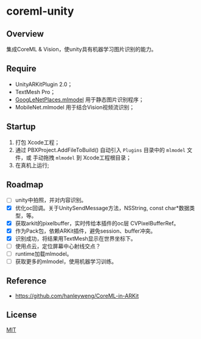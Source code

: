 # coreml-unity

## Overview

集成CoreML & Vision，使unity具有机器学习图片识别的能力。

## Require

- UnityARKitPlugin 2.0；
- TextMesh Pro；
- [GoogLeNetPlaces.mlmodel](https://developer.apple.com/documentation/coreml/mlmodel) 用于静态图片识别程序；
- MobileNet.mlmodel 用于结合Vision视频流识别；

## Startup

1. 打包 Xcode工程；
2. 通过 PBXProject.AddFileToBuild() 自动引入 ``Plugins`` 目录中的 ``mlmodel`` 文件，或 手动拖拽 ``mlmodel`` 到 Xcode工程根目录；
3. 在真机上运行;

## Roadmap

- [ ] unity中拍照，并对内容识别。
- [x] 优化oc回调。关于UnitySendMessage方法，NSString, const char*数据类型，等。
- [x] 获取arkit的pixelbuffer，实时传给本插件的oc层 CVPixelBufferRef。
- [x] 作为Pack包，依赖ARKit插件，避免session、buffer冲突。
- [x] 识别成功，将结果用TextMesh显示在世界坐标下。
- [ ] 使用点云，定位屏幕中心射线交点？
- [ ] runtime加载mlmodel。
- [ ] 获取更多的mlmodel，使用机器学习训练。

## Reference

- https://github.com/hanleyweng/CoreML-in-ARKit

## License

[MIT](https://github.com/brakmic/OpenCV/blob/master/LICENSE)
